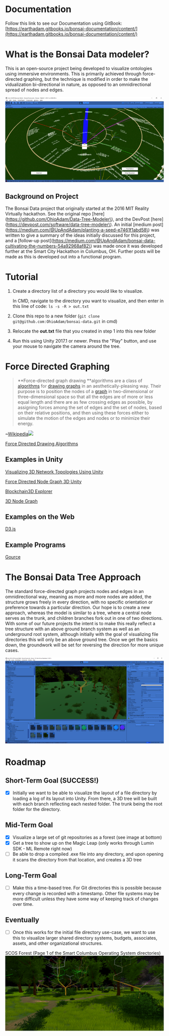 # Documentation

Follow this link to see our Documentation using GitBook: [https://earthadam.gitbooks.io/bonsai-documentation/content/](https://earthadam.gitbooks.io/bonsai-documentation/content/)

# What is the Bonsai Data modeler?

This is an open-source project being developed to visualize ontologies using immersive environments. This is primarily achieved through force-directed graphing, but the technique is modified in order to make the vidualization bi-directional in nature, as opposed to an omnidirectional spread of nodes and edges.

![](/assets/img2.png)

## Background on Project

The Bonsai Data project that originally started at the 2016 MIT Reality Virtually hackathon. See the original repo [here](https://github.com/OhioAdam/Data-Tree-Modeler\), and the DevPost [here](https://devpost.com/software/data-tree-modeler\). An initial [medium post](https://medium.com/@UpAndAdam/planting-a-seed-e7461f1abd58\) was written to give a summary of the ideas initially discussed for this project, and a [follow-up post](https://medium.com/@UpAndAdam/bonsai-data-cultivating-the-numbers-54a92968af82\) was made once it was developed further at the Smart City Hackathon in Columbus, OH. Further posts will be made as this is developed out into a functional program.

# Tutorial

1. Create a directory list of a directory you would like to visualize. 

   In CMD, navigate to the directory you want to visualize, and then enter in this line of code: `ls -s -R > out.txt`
   
2. Clone this repo to a new folder (`git clone git@github.com:OhioAdam/bonsai-data.git` in cmd)
3. Relocate the **out.txt** file that you created in step 1 into this new folder
4. Run this using Unity 2017.1 or newer. Press the "Play" button, and use your mouse to navigate the camera around the tree.

# Force Directed Graphing

> **Force-directed graph drawing **algorithms are a class of [algorithms](https://en.wikipedia.org/wiki/Algorithm) for [drawing graphs](https://en.wikipedia.org/wiki/Graph_drawing) in an aesthetically-pleasing way. Their purpose is to position the nodes of a [graph](https://en.wikipedia.org/wiki/Graph_%28discrete_mathematics%29) in two-dimensional or three-dimensional space so that all the edges are of more or less equal length and there are as few crossing edges as possible, by assigning forces among the set of edges and the set of nodes, based on their relative positions, and then using these forces either to simulate the motion of the edges and nodes or to minimize their energy.

~[Wikipedia](https://en.wikipedia.org/wiki/Force-directed_graph_drawing)![](https://upload.wikimedia.org/wikipedia/commons/2/22/SocialNetworkAnalysis.png)

[Force Directed Drawing Algorithms](https://cs.brown.edu/~rt/gdhandbook/chapters/force-directed.pdf)

## Examples in Unity

[Visualizing 3D Network Topologies Using Unity](http://collaboradev.com/2014/03/12/visualizing-3d-network-topologies-using-unity/)

[Force Directed Node Graph 3D Unity](https://github.com/Bamfax/ForceDirectedNodeGraph3DUnity)

[Blockchain3D Explorer](http://blockchain3d.info/)

[3D Node Graph](https://github.com/activey/Unity3D-graph)

## Examples on the Web

[D3.js](https://bl.ocks.org/mbostock/4062045)

## Example Programs

[Gource](http://gource.io/)

# The Bonsai Data Tree Approach

The standard force-directed graph projects nodes and edges in an omnidirectional way, meaning as more and more nodes are added, the structure grows freely in every direction, with no specific orientation or preference towards a particular direction. Our hope is to create a new approach, whereas the model is similar to a tree, where a central node serves as the trunk, and children branches fork out in one of two directions. With some of our future projects the intent is to make this really reflect a tree structure with an above ground branch system as well as an underground root system, although initially with the goal of visualizing file directories this will only be an above ground tree. Once we get the basics down, the groundwork will be set for reversing the direction for more unique cases.

![](/images/Screenshot2.png)

# Roadmap

## Short-Term Goal (SUCCESS!)

- [x] Initially we want to be able to visualize the layout of a file directory by loading a log of its layout into Unity. From there, a 3D tree will be built with each branch reflecting each nested folder. The trunk being the root folder for the directory.

## Mid-Term Goal

- [x] Visualize a large set of git repositories as a forest (see image at bottom)
- [x] Get a tree to show up on the Magic Leap (only works through Lumin SDK - ML Remote right now)
- [ ] Be able to drop a compiled .exe file into any directory, and upon opening it scans the directory from that location, and creates a 3D tree

## Long-Term Goal

- [ ] Make this a time-based tree. For Git directories this is possible because every change is recorded with a timestamp. Other file systems may be more difficult unless they have some way of keeping track of changes over time.

## Eventually

- [ ] Once this works for the initial file directory use-case, we want to use this to visualize larger shared directory systems, budgets, associates, assets, and other organizational structures.

SCOS Forest (Page 1 of the Smart Columbus Operating System directories)
![](/images/SCOS3.png)
